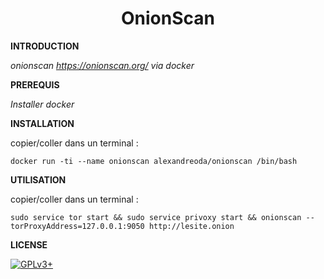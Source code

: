 # **<center>OnionScan</center>**


**INTRODUCTION**

*onionscan https://onionscan.org/ via docker*


**PREREQUIS**

*Installer docker*


**INSTALLATION**

copier/coller dans un terminal :

    docker run -ti --name onionscan alexandreoda/onionscan /bin/bash


**UTILISATION**

copier/coller dans un terminal :

    sudo service tor start && sudo service privoxy start && onionscan --torProxyAddress=127.0.0.1:9050 http://lesite.onion


**LICENSE**

[![GPLv3+](http://gplv3.fsf.org/gplv3-127x51.png)](https://github.com/oda-alexandre/onionscan/blob/master/LICENSE)
